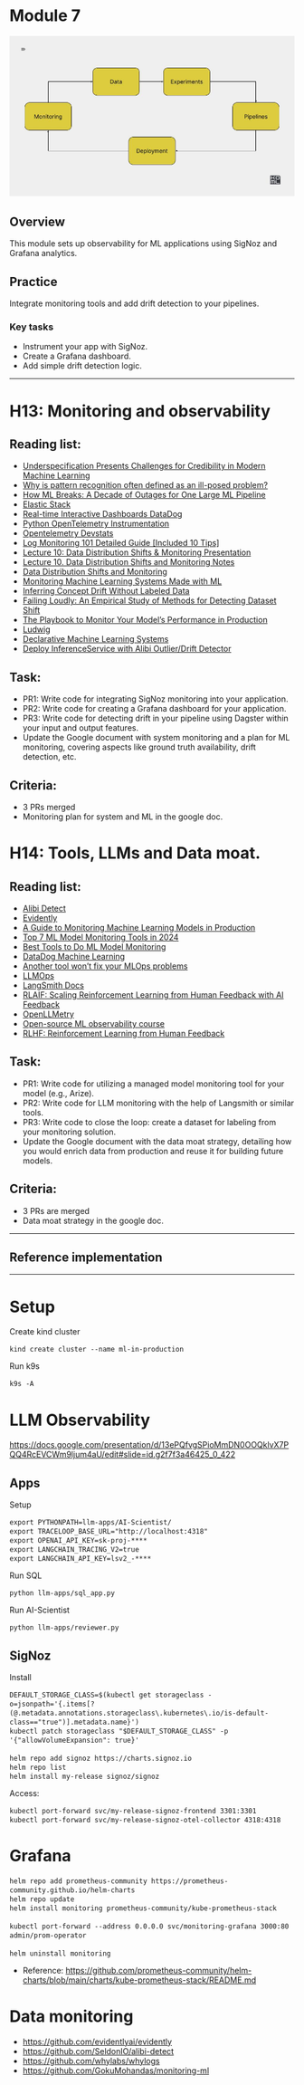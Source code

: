 # Module 7

![Monitoring](./../docs/monitoring.jpg)

## Overview

This module sets up observability for ML applications using SigNoz
and Grafana analytics.

## Practice

Integrate monitoring tools and add drift detection to your pipelines.

### Key tasks

- Instrument your app with SigNoz.
- Create a Grafana dashboard.
- Add simple drift detection logic.

***


# H13: Monitoring and observability

## Reading list: 

- [Underspecification Presents Challenges for Credibility in Modern Machine Learning](https://arxiv.org/abs/2011.03395)
- [Why is pattern recognition often defined as an ill-posed problem?](https://stats.stackexchange.com/questions/433692/why-is-pattern-recognition-often-defined-as-an-ill-posed-problem)
- [How ML Breaks: A Decade of Outages for One Large ML Pipeline](https://www.usenix.org/conference/opml20/presentation/papasian)
- [Elastic Stack](https://www.elastic.co/elastic-stack)
- [Real-time Interactive Dashboards DataDog](https://www.datadoghq.com/product/platform/dashboards/)
- [Python OpenTelemetry Instrumentation](https://signoz.io/docs/instrumentation/python/)
- [Opentelemetry Devstats](https://opentelemetry.devstats.cncf.io/d/4/company-statistics-by-repository-group?orgId=1)
- [Log Monitoring 101 Detailed Guide [Included 10 Tips]](https://signoz.io/blog/log-monitoring/)
- [Lecture 10: Data Distribution Shifts & Monitoring Presentation](https://docs.google.com/presentation/d/1tuCIbk9Pye-RK1xqiiZXPzT8lIgDUL6CqBkFSYZXkbY/edit#slide=id.p)
- [Lecture 10. Data Distribution Shifts and Monitoring Notes](https://docs.google.com/document/d/14uX2m9q7BUn_mgnM3h6if-s-r0MZrvDb-ZHNjgA1Uyo/edit#heading=h.sqk67ofnp3ir)
- [Data Distribution Shifts and Monitoring](https://huyenchip.com/2022/02/07/data-distribution-shifts-and-monitoring.html)
- [Monitoring Machine Learning Systems Made with ML](https://madewithml.com/courses/mlops/monitoring/)
- [Inferring Concept Drift Without Labeled Data](https://concept-drift.fastforwardlabs.com/)
- [Failing Loudly: An Empirical Study of Methods for Detecting Dataset Shift](https://arxiv.org/abs/1810.11953)
- [The Playbook to Monitor Your Model’s Performance in Production](https://towardsdatascience.com/the-playbook-to-monitor-your-models-performance-in-production-ec06c1cc3245)
- [Ludwig](https://ludwig.ai/latest/)
- [Declarative Machine Learning Systems](https://arxiv.org/pdf/2107.08148.pdf)
- [Deploy InferenceService with Alibi Outlier/Drift Detector](https://kserve.github.io/website/0.10/modelserving/detect/alibi_detect/alibi_detect/)

## Task:



- PR1: Write code for integrating SigNoz monitoring into your application.
- PR2: Write code for creating a Grafana dashboard for your application.
- PR3: Write code for detecting drift in your pipeline using Dagster within your input and output features.
- Update the Google document with system monitoring and a plan for ML monitoring, covering aspects like ground truth availability, drift detection, etc.

## Criteria: 

- 3 PRs merged 
- Monitoring plan for system and ML in the google doc.

# H14: Tools, LLMs and Data moat.

## Reading list:


- [Alibi Detect](https://github.com/SeldonIO/alibi-detect)
- [Evidently](https://github.com/evidentlyai/evidently)
- [A Guide to Monitoring Machine Learning Models in Production](https://developer.nvidia.com/blog/a-guide-to-monitoring-machine-learning-models-in-production/)
- [Top 7 ML Model Monitoring Tools in 2024](https://www.qwak.com/post/top-ml-model-monitoring-tools)
- [Best Tools to Do ML Model Monitoring](https://neptune.ai/blog/ml-model-monitoring-best-tools)
- [DataDog Machine Learning](https://www.datadoghq.com/solutions/machine-learning/)
- [Another tool won’t fix your MLOps problems](https://dshersh.medium.com/too-many-mlops-tools-c590430ba81b)
- [LLMOps](https://fullstackdeeplearning.com/llm-bootcamp/spring-2023/llmops/)
- [LangSmith Docs](https://www.langchain.com/langsmith)
- [RLAIF: Scaling Reinforcement Learning from Human Feedback with AI Feedback](https://arxiv.org/abs/2309.00267)
- [OpenLLMetry](https://github.com/traceloop/openllmetry?tab=readme-ov-file)
- [Open-source ML observability course](https://github.com/evidentlyai/ml_observability_course)
- [RLHF: Reinforcement Learning from Human Feedback](https://huyenchip.com/2023/05/02/rlhf.html)


## Task:

- PR1: Write code for utilizing a managed model monitoring tool for your model (e.g., Arize).
- PR2: Write code for LLM monitoring with the help of Langsmith or similar tools.
- PR3: Write code to close the loop: create a dataset for labeling from your monitoring solution.
- Update the Google document with the data moat strategy, detailing how you would enrich data from production and reuse it for building future models.


## Criteria:


- 3 PRs are merged 
- Data moat strategy in the google doc.

---

## Reference implementation

---



# Setup 

Create kind cluster 

```
kind create cluster --name ml-in-production
```

Run k9s 

```
k9s -A
```

# LLM Observability

https://docs.google.com/presentation/d/13ePQfvgSPioMmDN0OOQklvX7PQQ4RcEVCWm9ljum4aU/edit#slide=id.g2f7f3a46425_0_422


## Apps

Setup

```
export PYTHONPATH=llm-apps/AI-Scientist/
export TRACELOOP_BASE_URL="http://localhost:4318"
export OPENAI_API_KEY=sk-proj-****
export LANGCHAIN_TRACING_V2=true
export LANGCHAIN_API_KEY=lsv2_-****
```

Run SQL

```
python llm-apps/sql_app.py
```

Run AI-Scientist

```
python llm-apps/reviewer.py
```

## SigNoz 


Install 

```
DEFAULT_STORAGE_CLASS=$(kubectl get storageclass -o=jsonpath='{.items[?(@.metadata.annotations.storageclass\.kubernetes\.io/is-default-class=="true")].metadata.name}')
kubectl patch storageclass "$DEFAULT_STORAGE_CLASS" -p '{"allowVolumeExpansion": true}'

helm repo add signoz https://charts.signoz.io
helm repo list
helm install my-release signoz/signoz
```

Access:

```
kubectl port-forward svc/my-release-signoz-frontend 3301:3301
kubectl port-forward svc/my-release-signoz-otel-collector 4318:4318
```

# Grafana 


```
helm repo add prometheus-community https://prometheus-community.github.io/helm-charts
helm repo update
helm install monitoring prometheus-community/kube-prometheus-stack

kubectl port-forward --address 0.0.0.0 svc/monitoring-grafana 3000:80
admin/prom-operator

helm uninstall monitoring 
```

- Reference: https://github.com/prometheus-community/helm-charts/blob/main/charts/kube-prometheus-stack/README.md


# Data monitoring 

- https://github.com/evidentlyai/evidently
- https://github.com/SeldonIO/alibi-detect
- https://github.com/whylabs/whylogs
- https://github.com/GokuMohandas/monitoring-ml


